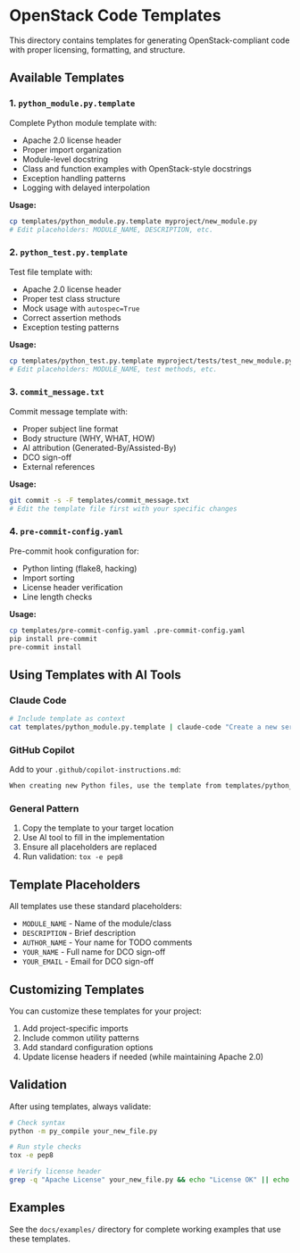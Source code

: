 # OpenStack Code Templates

This directory contains templates for generating OpenStack-compliant code with proper licensing, formatting, and structure.

## Available Templates

### 1. `python_module.py.template`

Complete Python module template with:

- Apache 2.0 license header
- Proper import organization
- Module-level docstring
- Class and function examples with OpenStack-style docstrings
- Exception handling patterns
- Logging with delayed interpolation

**Usage:**

```bash
cp templates/python_module.py.template myproject/new_module.py
# Edit placeholders: MODULE_NAME, DESCRIPTION, etc.
```

### 2. `python_test.py.template`

Test file template with:

- Apache 2.0 license header
- Proper test class structure
- Mock usage with `autospec=True`
- Correct assertion methods
- Exception testing patterns

**Usage:**

```bash
cp templates/python_test.py.template myproject/tests/test_new_module.py
# Edit placeholders: MODULE_NAME, test methods, etc.
```

### 3. `commit_message.txt`

Commit message template with:

- Proper subject line format
- Body structure (WHY, WHAT, HOW)
- AI attribution (Generated-By/Assisted-By)
- DCO sign-off
- External references

**Usage:**

```bash
git commit -s -F templates/commit_message.txt
# Edit the template file first with your specific changes
```

### 4. `pre-commit-config.yaml`

Pre-commit hook configuration for:

- Python linting (flake8, hacking)
- Import sorting
- License header verification
- Line length checks

**Usage:**

```bash
cp templates/pre-commit-config.yaml .pre-commit-config.yaml
pip install pre-commit
pre-commit install
```

## Using Templates with AI Tools

### Claude Code

```bash
# Include template as context
cat templates/python_module.py.template | claude-code "Create a new service module for managing instances"
```

### GitHub Copilot

Add to your `.github/copilot-instructions.md`:

```markdown
When creating new Python files, use the template from templates/python_module.py.template
```

### General Pattern

1. Copy the template to your target location
2. Use AI tool to fill in the implementation
3. Ensure all placeholders are replaced
4. Run validation: `tox -e pep8`

## Template Placeholders

All templates use these standard placeholders:

- `MODULE_NAME` - Name of the module/class
- `DESCRIPTION` - Brief description
- `AUTHOR_NAME` - Your name for TODO comments
- `YOUR_NAME` - Full name for DCO sign-off
- `YOUR_EMAIL` - Email for DCO sign-off

## Customizing Templates

You can customize these templates for your project:

1. Add project-specific imports
2. Include common utility patterns
3. Add standard configuration options
4. Update license headers if needed (while maintaining Apache 2.0)

## Validation

After using templates, always validate:

```bash
# Check syntax
python -m py_compile your_new_file.py

# Run style checks
tox -e pep8

# Verify license header
grep -q "Apache License" your_new_file.py && echo "License OK" || echo "Missing license"
```

## Examples

See the `docs/examples/` directory for complete working examples that use these templates.
